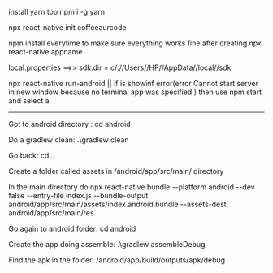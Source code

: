 install yarn too
npm i -g yarn

npx react-native init coffeeaurcode

npm install everytime to make sure everything works fine after creating npx react-native appname

local.properties ==>>
sdk.dir = c/://Users//HP//AppData//local//sdk

npx react-native run-android || if is showinf error(error Cannot start server in new window because no terminal app was specified.) then use npm start and select a




---------------------------------------------------------------------------------------------------------------------------------------------------------------------------------------------------------------------------------------------------------------------------------




Got to android directory : cd android

Do a gradlew clean: .\gradlew clean

Go back: cd ..

Create a folder called assets in /android/app/src/main/ directory

In the main directory do npx react-native bundle --platform android --dev false --entry-file index.js --bundle-output android/app/src/main/assets/index.android.bundle --assets-dest android/app/src/main/res

Go again to android folder: cd android

Create the app doing assemble: .\gradlew assembleDebug

Find the apk in the folder: /android/app/build/outputs/apk/debug

